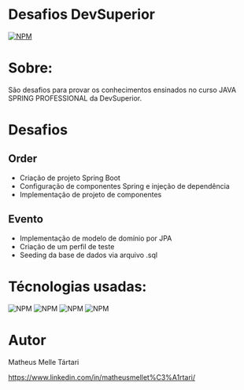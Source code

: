 # Desafios DevSuperior
[![NPM](https://img.shields.io/npm/l/react)](https://github.com/Zelphh/listagem-pokemon/blob/main/LICENSE)

# Sobre:

São desafios para provar os conhecimentos ensinados no curso JAVA SPRING PROFESSIONAL da DevSuperior.

# Desafios

## Order

- Criação de projeto Spring Boot
- Configuração de componentes Spring e injeção de dependência
- Implementação de projeto de componentes

## Evento

- Implementação de modelo de domínio por JPA
- Criação de um perfil de teste
- Seeding da base de dados via arquivo .sql

# Técnologias usadas:

![NPM](https://img.shields.io/badge/JAVA-FFA500)  ![NPM](https://img.shields.io/badge/SPRING_BOOT-49FF49) ![NPM](https://img.shields.io/badge/INTELIJ-D30069) ![NPM](https://img.shields.io/badge/JPA-008B8B)

# Autor

Matheus Melle Tártari

https://www.linkedin.com/in/matheusmellet%C3%A1rtari/
